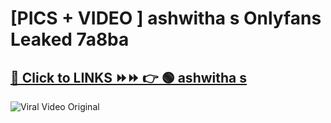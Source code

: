 
 # [PICS + VIDEO ] ashwitha s Onlyfans Leaked 7a8ba

## <h2><a href="https://clipsfans.com/ashwitha_s&ref=git">🔗 Click to LINKS ⏩⏩ 👉 🟢 ashwitha s </a></h2>

<a href="https://clipsfans.com/ashwitha_s&ref=git" rel="nofollow" data-target="animated-image.originalLink"><img src="https://i.ibb.co.com/xMMVF88/686577567.gif" alt="Viral Video Original" style="max-width: 100%; display: inline-block;" data-target="animated-image.originalImage"></a>


